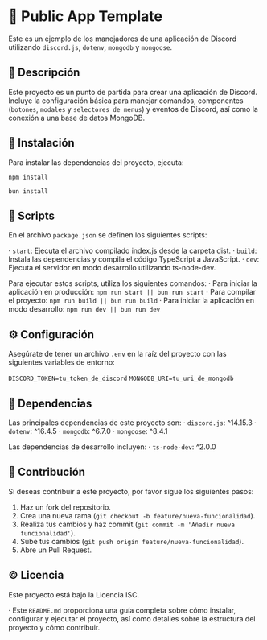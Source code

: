 # 📱 Public App Template

Este es un ejemplo de los manejadores de una aplicación de Discord utilizando `discord.js`, `dotenv`, `mongodb` y `mongoose`.

## 📖 Descripción

Este proyecto es un punto de partida para crear una aplicación de Discord. Incluye la configuración básica para manejar comandos, componentes (`botones`, `modales` y `selectores de menus`) y eventos de Discord, así como la conexión a una base de datos MongoDB.

## 📶 Instalación

Para instalar las dependencias del proyecto, ejecuta:

```
npm install

bun install 
```

## 🔩 Scripts
En el archivo `package.json` se definen los siguientes scripts:

· `start`: Ejecuta el archivo compilado index.js desde la carpeta dist.
· `build`: Instala las dependencias y compila el código TypeScript a JavaScript.
· `dev`: Ejecuta el servidor en modo desarrollo utilizando ts-node-dev.

Para ejecutar estos scripts, utiliza los siguientes comandos:
· Para iniciar la aplicación en producción:
   `npm run start || bun run start`
· Para compilar el proyecto:
   `npm run build || bun run build`
· Para iniciar la aplicación en modo desarrollo:
   `npm run dev || bun run dev`

## ⚙️ Configuración
Asegúrate de tener un archivo `.env` en la raíz del proyecto con las siguientes variables de entorno:

`DISCORD_TOKEN=tu_token_de_discord`
`MONGODB_URI=tu_uri_de_mongodb`

## 📡 Dependencias
Las principales dependencias de este proyecto son: 
· `discord.js`: ^14.15.3
· `dotenv`: ^16.4.5
· `mongodb`: ^6.7.0
· `mongoose`: ^8.4.1

Las dependencias de desarrollo incluyen:
· `ts-node-dev`: ^2.0.0

## 🤝 Contribución
Si deseas contribuir a este proyecto, por favor sigue los siguientes pasos:

1. Haz un fork del repositorio.
2. Crea una nueva rama (`git checkout -b feature/nueva-funcionalidad`).
3. Realiza tus cambios y haz commit (`git commit -m 'Añadir nueva funcionalidad'`).
4. Sube tus cambios (`git push origin feature/nueva-funcionalidad`).
5. Abre un Pull Request.

## ©️ Licencia
Este proyecto está bajo la Licencia ISC.

· Este `README.md` proporciona una guía completa sobre cómo instalar, configurar y ejecutar el proyecto, así como detalles sobre la estructura del proyecto y cómo contribuir.

